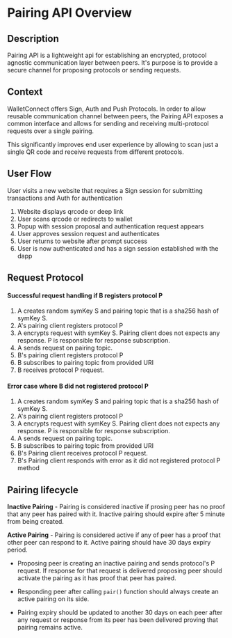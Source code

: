 # Pairing API Overview

## Description

Pairing API is a lightweight api for establishing an encrypted, protocol agnostic communication layer between peers. It's purpose is to provide a secure channel for proposing protocols or sending requests.


## Context

WalletConnect offers Sign, Auth and Push Protocols. In order to allow reusable communication channel between peers, the Pairing API exposes a common interface and allows for sending and receiving multi-protocol requests over a single pairing.

This significantly improves end user experience by allowing to scan just a single QR code and receive requests from different protocols.

## User Flow

User visits a new website that requires a Sign session for submitting transactions and Auth for authentication

1. Website displays qrcode or deep link
2. User scans qrcode or redirects to wallet
3. Popup with session proposal and authentication request appears
4. User approves session request and authenticates
5. User returns to website after prompt success
6. User is now authenticated and has a sign session established with the dapp

## Request Protocol

#### Successful request handling if B registers protocol P

1. A creates random symKey S and pairing topic that is a sha256 hash of symKey S.
2. A's pairing client registers protocol P 
3. A encrypts request with symKey S. Pairing client does not expects any response. P is responsible for response subscription.
4. A sends request on pairing topic.
5. B's pairing client registers protocol P 
6. B subscribes to pairing topic from provided URI
7. B receives protocol P request.


#### Error case where B did not registered protocol P

1. A creates random symKey S and pairing topic that is a sha256 hash of symKey S.
2. A's pairing client registers protocol P 
3. A encrypts request with symKey S. Pairing client does not expects any response. P is responsible for response subscription.
4. A sends request on pairing topic.
5. B subscribes to pairing topic from provided URI
6. B's Pairing client receives protocol P request.
7. B's Pairing client responds with error as it did not registered protocol P method

## Pairing lifecycle

**Inactive Pairing** - Pairing is considered inactive if prosing peer has no proof that any peer has paired with it. Inactive pairing should expire after 5 minute from being created.

**Active Pairing** - Pairing is considered active if any of peer has a proof that other peer can respond to it. Active pairing should have 30 days expiry period.

- Proposing peer is creating an inactive pairing and sends protocol's P request. If response for that request is delivered proposing peer should activate the pairing as it has proof that peer has paired.

- Responding peer after calling `pair()` function should always create an active pairing on its side.

- Pairing expiry should be updated to another 30 days on each peer after any request or response from its peer has been delivered proving that pairing remains active.


